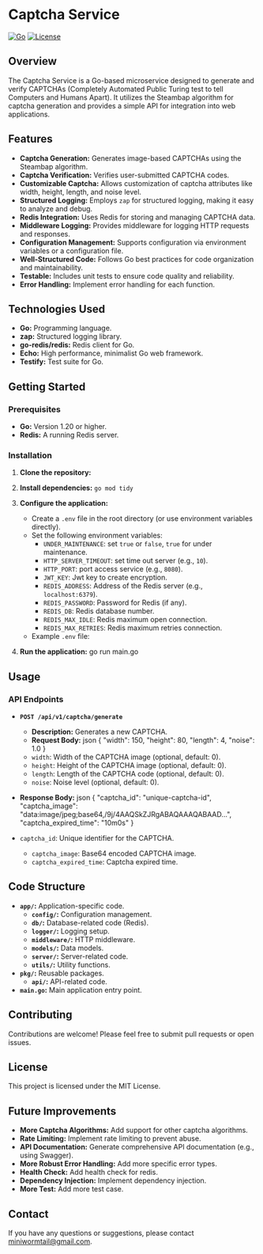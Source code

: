 # Captcha Service

[![Go](https://img.shields.io/badge/Go-1.20%2B-blue.svg)](https://golang.org/)
[![License](https://img.shields.io/badge/License-MIT-green.svg)](LICENSE)

## Overview

The Captcha Service is a Go-based microservice designed to generate and verify CAPTCHAs (Completely Automated Public Turing test to tell Computers and Humans Apart). It utilizes the Steambap algorithm for captcha generation and provides a simple API for integration into web applications.

## Features

*   **Captcha Generation:** Generates image-based CAPTCHAs using the Steambap algorithm.
*   **Captcha Verification:** Verifies user-submitted CAPTCHA codes.
*   **Customizable Captcha:** Allows customization of captcha attributes like width, height, length, and noise level.
*   **Structured Logging:** Employs `zap` for structured logging, making it easy to analyze and debug.
*   **Redis Integration:** Uses Redis for storing and managing CAPTCHA data.
*   **Middleware Logging:** Provides middleware for logging HTTP requests and responses.
*   **Configuration Management:** Supports configuration via environment variables or a configuration file.
*   **Well-Structured Code:** Follows Go best practices for code organization and maintainability.
*   **Testable:** Includes unit tests to ensure code quality and reliability.
* **Error Handling:** Implement error handling for each function.

## Technologies Used

*   **Go:** Programming language.
*   **zap:** Structured logging library.
*   **go-redis/redis:** Redis client for Go.
*   **Echo:** High performance, minimalist Go web framework.
* **Testify:** Test suite for Go.

## Getting Started

### Prerequisites

*   **Go:** Version 1.20 or higher.
*   **Redis:** A running Redis server.

### Installation

1.  **Clone the repository:** 
2.  **Install dependencies:** `go mod tidy`
3.  **Configure the application:**

    *   Create a `.env` file in the root directory (or use environment variables directly).
    *   Set the following environment variables:
        *   `UNDER_MAINTENANCE`: set `true` or `false`, `true` for under maintenance.
        *   `HTTP_SERVER_TIMEOUT`: set time out server (e.g., `10`).
        *   `HTTP_PORT`: port access service (e.g., `8080`).
        *   `JWT_KEY`: Jwt key to create encryption.
        *   `REDIS_ADDRESS`: Address of the Redis server (e.g., `localhost:6379`).
        *   `REDIS_PASSWORD`: Password for Redis (if any).
        *   `REDIS_DB`: Redis database number.
        *   `REDIS_MAX_IDLE`: Redis maximum open connection.
        *   `REDIS_MAX_RETRIES`: Redis maximum retries connection.
    * Example `.env` file:

4.  **Run the application:**
go run main.go

## Usage

### API Endpoints

*   **`POST /api/v1/captcha/generate`**
    *   **Description:** Generates a new CAPTCHA.
    *   **Request Body:**
        json { "width": 150, "height": 80, "length": 4, "noise": 1.0 }
    *   `width`: Width of the CAPTCHA image (optional, default: 0).
    *   `height`: Height of the CAPTCHA image (optional, default: 0).
    *   `length`: Length of the CAPTCHA code (optional, default: 0).
    *   `noise`: Noise level (optional, default: 0).

*   **Response Body:**
    json { "captcha_id": "unique-captcha-id", "captcha_image": "data:image/jpeg;base64,/9j/4AAQSkZJRgABAQAAAQABAAD...", "captcha_expired_time": "10m0s" }
*   `captcha_id`: Unique identifier for the CAPTCHA.
    *   `captcha_image`: Base64 encoded CAPTCHA image.
    * `captcha_expired_time`: Captcha expired time.

## Code Structure

*   **`app/`:** Application-specific code.
    *   **`config/`:** Configuration management.
    *   **`db/`:** Database-related code (Redis).
    *   **`logger/`:** Logging setup.
    *   **`middleware/`:** HTTP middleware.
    *   **`models/`:** Data models.
    *   **`server/`:** Server-related code.
    *   **`utils/`:** Utility functions.
*   **`pkg/`:** Reusable packages.
    *   **`api/`:** API-related code.
*   **`main.go`:** Main application entry point.

## Contributing

Contributions are welcome! Please feel free to submit pull requests or open issues.

## License

This project is licensed under the MIT License.

## Future Improvements

*   **More Captcha Algorithms:** Add support for other captcha algorithms.
*   **Rate Limiting:** Implement rate limiting to prevent abuse.
*   **API Documentation:** Generate comprehensive API documentation (e.g., using Swagger).
*   **More Robust Error Handling:** Add more specific error types.
* **Health Check:** Add health check for redis.
* **Dependency Injection:** Implement dependency injection.
* **More Test:** Add more test case.

## Contact

If you have any questions or suggestions, please contact miniwormtail@gmail.com.